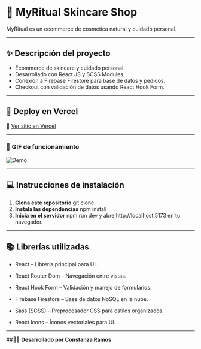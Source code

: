# 🌿 MyRitual Skincare Shop

MyRitual es un ecommerce de cosmética natural y cuidado personal.

---
## ✨ **Descripción del proyecto**

- Ecommerce de skincare y cuidado personal.
- Desarrollado con React JS y SCSS Modules.
- Conexión a Firebase Firestore para base de datos y pedidos.
- Checkout con validación de datos usando React Hook Form.

---

## 🚀 **Deploy en Vercel**

🔗 [Ver sitio en Vercel](https://skincare-shop.vercel.app)

---
### 🎥 **GIF de funcionamiento**
![Demo](./public/gif.gif)

---
## 💻 **Instrucciones de instalación**

1. **Clona este repositorio**
   git clone
2. **Instala las dependencias**
   npm install
3. **Inicia en el servidor**
   npm run dev y abre http://localhost:5173 en tu navegador.
  --- 
## 📚 **Librerías utilizadas**
- React – Librería principal para UI.

- React Router Dom – Navegación entre vistas.

- React Hook Form – Validación y manejo de formularios.

- Firebase Firestore – Base de datos NoSQL en la nube.
- Sass (SCSS) – Preprocesador CSS para estilos organizados.

- React Icons – Íconos vectoriales para UI.
---
##👩‍💻 **Desarrollado por Constanza Ramos**


